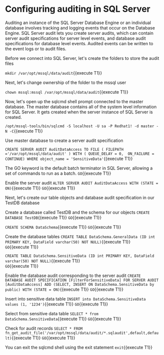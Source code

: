 # Configuring auditing in SQL Server 

Auditing an instance of the SQL Server Database Engine or an individual database involves tracking and logging events that occur on the Database Engine. SQL Server audit lets you create server audits, which can contain server audit specifications for server level events, and database audit specifications for database level events. Audited events can be written to the event logs or to audit files.

Before we connect into SQL Server, let's create the folders to store the audit files

`mkdir /var/opt/mssql/data/audit`{{execute T1}}

Next, let's change ownership of the folder to the mssql user

`chown mssql:mssql /var/opt/mssql/data/audit`{{execute T1}}

Now, let's open up the sqlcmd shell prompt connected to the master database. The master database contains all of the system level information for SQL Server. It gets created when the server instance of SQL Server is created. 

`/opt/mssql-tools/bin/sqlcmd -S localhost -U sa -P Redhat1! -d master -N -C`{{execute T1}}

Use master database to create a server audit specification

`CREATE SERVER AUDIT AuditDataAccess TO FILE ( FILEPATH ='/var/opt/mssql/data/audit' ) WITH ( QUEUE_DELAY = 0,  ON_FAILURE = CONTINUE) WHERE object_name = 'SensitiveData'`{{execute T1}}

The GO keyword is the default batch terminator in SQL Server, allowing a set of commands to run as a batch.
`GO`{{execute T1}}

Enable the server audit
`ALTER SERVER AUDIT AuditDataAccess WITH (STATE = ON)`{{execute T1}}
`GO`{{execute T1}}

Next, let's create our table objects and database audit specification in our TestDB database

Create a database called TestDB and the schema for our objects
`CREATE DATABASE TestDB`{{execute T1}}
`GO`{{execute T1}}

`CREATE SCHEMA DataSchema`{{execute T1}}
`GO`{{execute T1}}

Create the database tables
`CREATE TABLE DataSchema.GeneralData (ID int PRIMARY KEY, DataField varchar(50) NOT NULL)`{{execute T1}}  
`GO`{{execute T1}}  

`CREATE TABLE DataSchema.SensitiveData (ID int PRIMARY KEY, DataField varchar(50) NOT NULL)`{{execute T1}}  
`GO`{{execute T1}}

Enable the database audit corresponding to the server audit
`CREATE DATABASE AUDIT SPECIFICATION [FilterForSensitiveData] FOR SERVER AUDIT [AuditDataAccess] ADD (SELECT, INSERT ON DataSchema.SensitiveData by public) WITH (STATE = ON)`{{execute T1}}
`GO`{{execute T1}}

Insert into sensitive data table
`INSERT into DataSchema.SensitiveData values (1, '1234')`{{execute T1}}
`GO`{{execute T1}}

Select from sensitive data table
`SELECT * from DataSchema.SensitiveData`{{execute T1}}
`GO`{{execute T1}}

Check for audit records
`SELECT * FROM fn_get_audit_file('/var/opt/mssql/data/audit/*.sqlaudit',default,default)`{{execute T1}}
`GO`{{execute T1}}

You can exit the sqlcmd shell using the exit statement
`exit`{{execute T1}}
